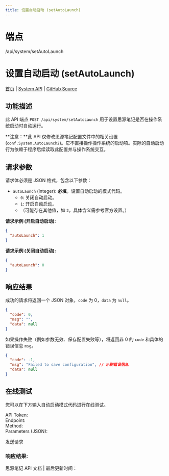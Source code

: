 ```yaml
---
title: 设置自动启动 (setAutoLaunch)
---
```

# 端点

/api/system/setAutoLaunch

# 设置自动启动 (setAutoLaunch)

[首页](../index.html) | [System API](index.html) | [GitHub Source](https://github.com/siyuan-note/siyuan/blob/master/kernel/api/system.go#L429)

## 功能描述

此 API 端点 `POST /api/system/setAutoLaunch` 用于设置思源笔记是否在操作系统启动时自动运行。

**注意：**此 API 仅修改思源笔记配置文件中的相关设置 (`conf.System.AutoLaunch2`)。它不直接操作操作系统的启动项。实际的自动启动行为依赖于程序后续读取此配置并与操作系统交互。

## 请求参数

请求体必须是 JSON 格式，包含以下参数：

-   `autoLaunch` (integer): **必填**。设置自动启动的模式代码。
    -   `0`: 关闭自动启动。
    -   `1`: 开启自动启动。
    -   （可能存在其他值，如 `2`，具体含义需参考官方设置。）

**请求示例 (开启自动启动):**

```json
{
  "autoLaunch": 1
}
```

**请求示例 (关闭自动启动):**

```json
{
  "autoLaunch": 0
}
```

## 响应结果

成功的请求将返回一个 JSON 对象，`code` 为 0，`data` 为 `null`。

```json
{
  "code": 0,
  "msg": "",
  "data": null
}
```

如果操作失败（例如参数无效、保存配置失败等），将返回非 0 的 `code` 和具体的错误信息 `msg`。

```json
{
  "code": -1,
  "msg": "Failed to save configuration", // 示例错误信息
  "data": null
}
```

## 在线测试

您可以在下方输入自动启动模式代码进行在线测试。

API Token:   
Endpoint:   
Method:   
Parameters (JSON):  
  
发送请求

### 响应结果:

思源笔记 API 文档 | 最后更新时间：

